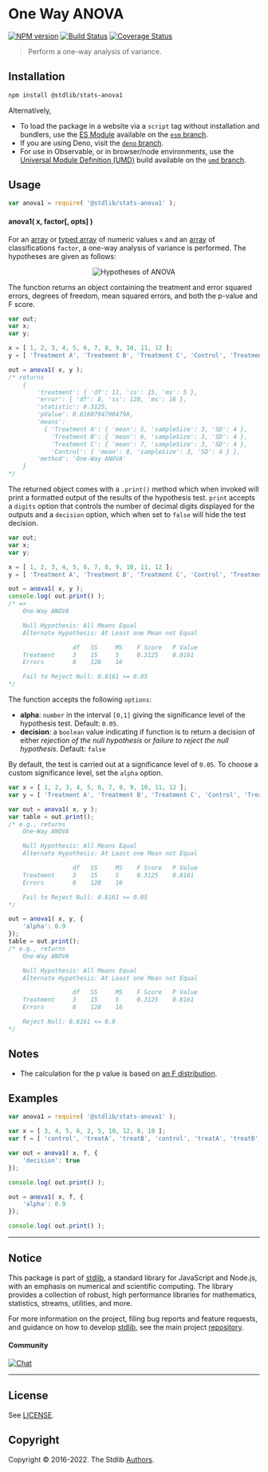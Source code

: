 <!--

@license Apache-2.0

Copyright (c) 2018 The Stdlib Authors.

Licensed under the Apache License, Version 2.0 (the "License");
you may not use this file except in compliance with the License.
You may obtain a copy of the License at

   http://www.apache.org/licenses/LICENSE-2.0

Unless required by applicable law or agreed to in writing, software
distributed under the License is distributed on an "AS IS" BASIS,
WITHOUT WARRANTIES OR CONDITIONS OF ANY KIND, either express or implied.
See the License for the specific language governing permissions and
limitations under the License.

-->

# One Way ANOVA

[![NPM version][npm-image]][npm-url] [![Build Status][test-image]][test-url] [![Coverage Status][coverage-image]][coverage-url] <!-- [![dependencies][dependencies-image]][dependencies-url] -->

> Perform a one-way analysis of variance.

<section class="installation">

## Installation

```bash
npm install @stdlib/stats-anova1
```

Alternatively,

-   To load the package in a website via a `script` tag without installation and bundlers, use the [ES Module][es-module] available on the [`esm` branch][esm-url].
-   If you are using Deno, visit the [`deno` branch][deno-url].
-   For use in Observable, or in browser/node environments, use the [Universal Module Definition (UMD)][umd] build available on the [`umd` branch][umd-url].

</section>

<section class="usage">

## Usage

```javascript
var anova1 = require( '@stdlib/stats-anova1' );
```

#### anova1( x, factor\[, opts] )

For an [array][mdn-array] or [typed array][mdn-typed-array] of numeric values `x` and an [array][mdn-array] of classifications `factor`, a one-way analysis of variance is performed. The hypotheses are given as follows:

<!-- <equation class="equation" label="eq:hypotheses" align="center" raw="\begin{align*} H_{0}:& \; \mu_{1} = \mu_{2} = \dots = \mu_{k} \\ H_{a}:& \; \text{at least one} \; \mu_{i} \; \text{not equal to the others} \end{align*}" alt="Hypotheses of ANOVA"> -->

<div class="equation" align="center" data-raw-text="\begin{align*} H_{0}:&amp; \; \mu_{1} = \mu_{2} = \dots = \mu_{k} \\ H_{a}:&amp; \; \text{at least one} \; \mu_{i} \; \text{not equal to the others} \end{align*}" data-equation="eq:hypotheses">
    <img src="https://cdn.jsdelivr.net/gh/stdlib-js/stdlib@7e0a95722efd9c771b129597380c63dc6715508b/lib/node_modules/@stdlib/stats/anova1/docs/img/equation_hypotheses.svg" alt="Hypotheses of ANOVA">
    <br>
</div>

<!-- </equation> -->

The function returns an object containing the treatment and error squared errors, degrees of freedom, mean squared errors, and both the p-value and F score.

```javascript
var out;
var x;
var y;

x = [ 1, 2, 3, 4, 5, 6, 7, 8, 9, 10, 11, 12 ];
y = [ 'Treatment A', 'Treatment B', 'Treatment C', 'Control', 'Treatment A', 'Treatment B', 'Treatment C', 'Control', 'Treatment A', 'Treatment B', 'Treatment C', 'Control' ];

out = anova1( x, y );
/* returns
    {
        'treatment': { 'df': 11, 'ss': 15, 'ms': 5 },
        'error': { 'df': 8, 'ss': 128, 'ms': 16 },
        'statistic': 0.3125,
        'pValue': 0.81607947904798,
        'means':
          { 'Treatment A': { 'mean': 5, 'sampleSize': 3, 'SD': 4 },
            'Treatment B': { 'mean': 6, 'sampleSize': 3, 'SD': 4 },
            'Treatment C': { 'mean': 7, 'sampleSize': 3, 'SD': 4 },
            'Control': { 'mean': 8, 'sampleSize': 3, 'SD': 4 } },
        'method': 'One-Way ANOVA'
    }
*/
```

The returned object comes with a `.print()` method which when invoked will print a formatted output of the results of the hypothesis test. `print` accepts a `digits` option that controls the number of decimal digits displayed for the outputs and a `decision` option, which when set to `false` will hide the test decision.

```javascript
var out;
var x;
var y;

x = [ 1, 2, 3, 4, 5, 6, 7, 8, 9, 10, 11, 12 ];
y = [ 'Treatment A', 'Treatment B', 'Treatment C', 'Control', 'Treatment A', 'Treatment B', 'Treatment C', 'Control', 'Treatment A', 'Treatment B', 'Treatment C', 'Control' ];

out = anova1( x, y );
console.log( out.print() );
/* =>
    One-Way ANOVA

    Null Hypothesis: All Means Equal
    Alternate Hypothesis: At Least one Mean not Equal

                  df   SS     MS    F Score   P Value
    Treatment     3    15     5     0.3125    0.8161
    Errors        8    128    16

    Fail to Reject Null: 0.8161 >= 0.05
*/
```

The function accepts the following `options`:

-   **alpha**: `number` in the interval `[0,1]` giving the significance level of the hypothesis test. Default: `0.05`.
-   **decision**: a `boolean` value indicating if function is to return a decision of either _rejection of the null hypothesis_ or _failure to reject the null hypothesis_. Default: `false`

By default, the test is carried out at a significance level of `0.05`. To choose a custom significance level, set the `alpha` option.

```javascript
var x = [ 1, 2, 3, 4, 5, 6, 7, 8, 9, 10, 11, 12 ];
var y = [ 'Treatment A', 'Treatment B', 'Treatment C', 'Control', 'Treatment A', 'Treatment B', 'Treatment C', 'Control', 'Treatment A', 'Treatment B', 'Treatment C', 'Control' ];

var out = anova1( x, y );
var table = out.print();
/* e.g., returns
    One-Way ANOVA

    Null Hypothesis: All Means Equal
    Alternate Hypothesis: At Least one Mean not Equal

                  df   SS     MS    F Score   P Value
    Treatment     3    15     5     0.3125    0.8161
    Errors        8    128    16

    Fail to Reject Null: 0.8161 >= 0.05
*/

out = anova1( x, y, {
    'alpha': 0.9
});
table = out.print();
/* e.g., returns
    One-Way ANOVA

    Null Hypothesis: All Means Equal
    Alternate Hypothesis: At Least one Mean not Equal

                  df   SS     MS    F Score   P Value
    Treatment     3    15     5     0.3125    0.8161
    Errors        8    128    16

    Reject Null: 0.8161 <= 0.9
*/
```

</section>

<!-- /.usage -->

<section class="notes">

## Notes

-   The calculation for the p value is based on [an F distribution][anova-nist].

</section>

<!-- /.notes -->

<section class="examples">

## Examples

<!-- eslint no-undef: "error" -->

```javascript
var anova1 = require( '@stdlib/stats-anova1' );

var x = [ 3, 4, 5, 6, 2, 5, 10, 12, 8, 10 ];
var f = [ 'control', 'treatA', 'treatB', 'control', 'treatA', 'treatB', 'control', 'treatA', 'treatB', 'control' ];

var out = anova1( x, f, {
    'decision': true
});

console.log( out.print() );

out = anova1( x, f, {
    'alpha': 0.9
});

console.log( out.print() );
```

</section>

<!-- /.examples -->

<!-- Section for related `stdlib` packages. Do not manually edit this section, as it is automatically populated. -->

<section class="related">

</section>

<!-- /.related -->

<!-- Section for all links. Make sure to keep an empty line after the `section` element and another before the `/section` close. -->


<section class="main-repo" >

* * *

## Notice

This package is part of [stdlib][stdlib], a standard library for JavaScript and Node.js, with an emphasis on numerical and scientific computing. The library provides a collection of robust, high performance libraries for mathematics, statistics, streams, utilities, and more.

For more information on the project, filing bug reports and feature requests, and guidance on how to develop [stdlib][stdlib], see the main project [repository][stdlib].

#### Community

[![Chat][chat-image]][chat-url]

---

## License

See [LICENSE][stdlib-license].


## Copyright

Copyright &copy; 2016-2022. The Stdlib [Authors][stdlib-authors].

</section>

<!-- /.stdlib -->

<!-- Section for all links. Make sure to keep an empty line after the `section` element and another before the `/section` close. -->

<section class="links">

[npm-image]: http://img.shields.io/npm/v/@stdlib/stats-anova1.svg
[npm-url]: https://npmjs.org/package/@stdlib/stats-anova1

[test-image]: https://github.com/stdlib-js/stats-anova1/actions/workflows/test.yml/badge.svg?branch=main
[test-url]: https://github.com/stdlib-js/stats-anova1/actions/workflows/test.yml?query=branch:main

[coverage-image]: https://img.shields.io/codecov/c/github/stdlib-js/stats-anova1/main.svg
[coverage-url]: https://codecov.io/github/stdlib-js/stats-anova1?branch=main

<!--

[dependencies-image]: https://img.shields.io/david/stdlib-js/stats-anova1.svg
[dependencies-url]: https://david-dm.org/stdlib-js/stats-anova1/main

-->

[umd]: https://github.com/umdjs/umd
[es-module]: https://developer.mozilla.org/en-US/docs/Web/JavaScript/Guide/Modules

[deno-url]: https://github.com/stdlib-js/stats-anova1/tree/deno
[umd-url]: https://github.com/stdlib-js/stats-anova1/tree/umd
[esm-url]: https://github.com/stdlib-js/stats-anova1/tree/esm

[chat-image]: https://img.shields.io/gitter/room/stdlib-js/stdlib.svg
[chat-url]: https://gitter.im/stdlib-js/stdlib/

[stdlib]: https://github.com/stdlib-js/stdlib

[stdlib-authors]: https://github.com/stdlib-js/stdlib/graphs/contributors

[stdlib-license]: https://raw.githubusercontent.com/stdlib-js/stats-anova1/main/LICENSE

[mdn-array]: https://developer.mozilla.org/en-US/docs/Web/JavaScript/Reference/Global_Objects/Array

[mdn-typed-array]: https://developer.mozilla.org/en-US/docs/Web/JavaScript/Typed_arrays

[anova-nist]: https://www.itl.nist.gov/div898/handbook/ppc/section2/ppc231.htm

</section>

<!-- /.links -->
